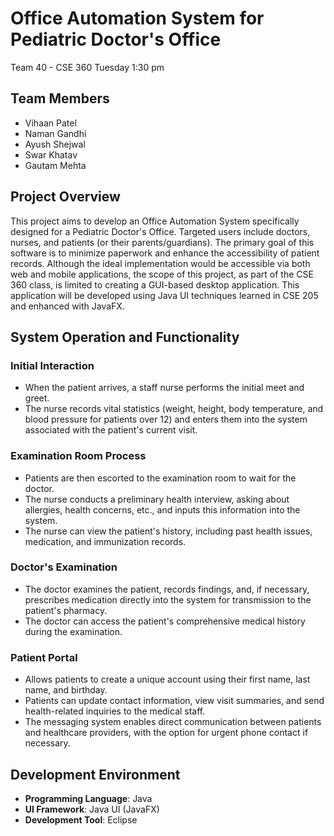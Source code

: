 # Office Automation System for Pediatric Doctor's Office
Team 40 - CSE 360 Tuesday 1:30 pm

## Team Members

- Vihaan Patel
- Naman Gandhi
- Ayush Shejwal
- Swar Khatav
- Gautam Mehta

## Project Overview
This project aims to develop an Office Automation System specifically designed for a Pediatric Doctor's Office. Targeted users include doctors, nurses, and patients (or their parents/guardians). The primary goal of this software is to minimize paperwork and enhance the accessibility of patient records. Although the ideal implementation would be accessible via both web and mobile applications, the scope of this project, as part of the CSE 360 class, is limited to creating a GUI-based desktop application. This application will be developed using Java UI techniques learned in CSE 205 and enhanced with JavaFX.

## System Operation and Functionality
### Initial Interaction
- When the patient arrives, a staff nurse performs the initial meet and greet.
- The nurse records vital statistics (weight, height, body temperature, and blood pressure for patients over 12) and enters them into the system associated with the patient's current visit.

### Examination Room Process
- Patients are then escorted to the examination room to wait for the doctor.
- The nurse conducts a preliminary health interview, asking about allergies, health concerns, etc., and inputs this information into the system.
- The nurse can view the patient's history, including past health issues, medication, and immunization records.

### Doctor's Examination
- The doctor examines the patient, records findings, and, if necessary, prescribes medication directly into the system for transmission to the patient's pharmacy.
- The doctor can access the patient's comprehensive medical history during the examination.

### Patient Portal
- Allows patients to create a unique account using their first name, last name, and birthday.
- Patients can update contact information, view visit summaries, and send health-related inquiries to the medical staff.
- The messaging system enables direct communication between patients and healthcare providers, with the option for urgent phone contact if necessary.

## Development Environment
- **Programming Language**: Java
- **UI Framework**: Java UI (JavaFX)
- **Development Tool**: Eclipse


